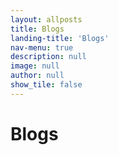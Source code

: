 ```yaml
---
layout: allposts
title: Blogs
landing-title: 'Blogs'
nav-menu: true
description: null
image: null
author: null
show_tile: false
---
```


<h1>Blogs</h1>
